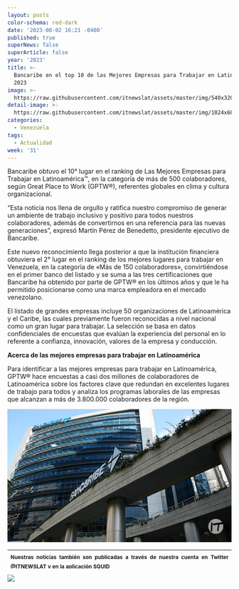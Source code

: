 ```yaml
---
layout: posts
color-schema: red-dark
date: '2023-08-02 16:21 -0400'
published: true
superNews: false
superArticle: false
year: '2023'
title: >-
  Bancaribe en el top 10 de las Mejores Empresas para Trabajar en Latinoamérica
  2023
image: >-
  https://raw.githubusercontent.com/itnewslat/assets/master/img/540x320/Bancaribe-p.jpg
detail-image: >-
  https://raw.githubusercontent.com/itnewslat/assets/master/img/1024x680/Bancaribe-g.jpg
categories:
  - Venezuela
tags:
  - Actualidad
week: '31'
---
```

Bancaribe obtuvo el 10° lugar en el ranking de Las Mejores Empresas para Trabajar en Latinoamérica™, en la categoría de más de 500 colaboradores, según Great Place to Work (GPTW®), referentes globales en clima y cultura organizacional.  

“Esta noticia nos llena de orgullo y ratifica nuestro compromiso de generar un ambiente de trabajo inclusivo y positivo para todos nuestros colaboradores, además de convertirnos en una referencia para las nuevas generaciones”, expresó Martín Pérez de Benedetto, presidente ejecutivo de Bancaribe.  

Este nuevo reconocimiento llega posterior a que la institución financiera obtuviera el 2° lugar en el ranking de los mejores lugares para trabajar en Venezuela, en la categoría de «Más de 150 colaboradores», convirtiéndose en el primer banco del listado y se suma a las tres certificaciones que Bancaribe ha obtenido por parte de GPTW® en los últimos años y que le ha permitido posicionarse como una marca empleadora en el mercado venezolano. 

El listado de grandes empresas incluye 50 organizaciones de Latinoamérica y el Caribe, las cuales previamente fueron reconocidas a nivel nacional como un gran lugar para trabajar. La selección se basa en datos confidenciales de encuestas que evalúan la experiencia del personal en lo referente a confianza, innovación, valores de la empresa y conducción.  

**Acerca de las mejores empresas para trabajar en Latinoamérica**

Para identificar a las mejores empresas para trabajar en Latinoamérica, GPTW® hace encuestas a casi dos millones de colaboradores de Latinoamérica sobre los factores clave que redundan en excelentes lugares de trabajo para todos y analiza los programas laborales de las empresas que alcanzan a más de 3.800.000 colaboradores de la región. 

![](https://raw.githubusercontent.com/itnewslat/assets/master/img/540x320/Bancaribe-p.jpg)

<table style="height: 42px;" width="569">
<tbody>
<tr>
<td style="text-align: justify;"><sub><strong>Nuestras noticias también son publicadas a través de nuestra cuenta en Twitter <a href="https://twitter.com/itnewslat?lang=es">@ITNEWSLAT</a> y en la aplicación <a href="https://squidapp.co/en/">SQUID</a></strong></sub></td>
</tr>
</tbody>
</table>

<img src="https://tracker.metricool.com/c3po.jpg?hash=56f88a41e39ab42c063cc51676587a04"/>
